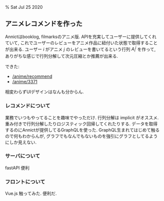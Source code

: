 % Sat Jul 25 2020

## アニメレコメンドを作った

Annictはbooklog, filmarksのアニメ版.
APIを充実してユーザーに提供してくれていて,
これでユーザーのレビューをアニメ作品に紐付いた状態で取得することが出来る.
ユーザー $i$ がアニメ $j$ のレビューを書いてるという行列
$A_i^j$ を作って, ありがちな感じで行列分解して次元圧縮とか推薦が出来る.

できた:

- [/anime/recommend](http://s.cympfh.cc/anime/recommend)
- [/anime/3371](http://s.cympfh.cc/anime/3371)

相変わらずUIデザインはなんも分からん.

### レコメンドについて

業務でいつもやってることを趣味でやっただけ.
行列分解は implicit がオススメ. 重み付きで行列分解したりロジスティック回帰してくれたりする.
データを取得するのにAnnictが提供してるGraphQLを使った.
GraphQL生まれてはじめて触るので何もわからんが, グラフでもなんでもないものを強引にグラフとしてるようにしか見えない.

### サーバについて

fastAPI 便利

### フロントについて

Vue.js 触ってみた.
便利だ.
